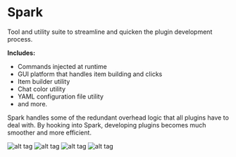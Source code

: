 # Spark
Tool and utility suite to streamline and quicken the plugin development process.

**Includes:**
 - Commands injected at runtime
 - GUI platform that handles item building and clicks
 - Item builder utility
 - Chat color utility
 - YAML configuration file utility
 - and more.
 
Spark handles some of the redundant overhead logic that all plugins have to deal with. By hooking into Spark, developing plugins becomes much smoother and more efficient.

![alt tag](https://image.ibb.co/nfuAn8/Screen_Shot_2018_06_26_at_11_11_34_AM.png)
![alt tag](https://image.ibb.co/cDyQLT/Screen_Shot_2018_06_26_at_11_12_15_AM.png)
![alt tag](https://image.ibb.co/cmy378/Screen_Shot_2018_06_26_at_11_10_42_AM.png)
![alt tag](https://image.ibb.co/hCa5LT/Screen_Shot_2018_06_26_at_11_10_45_AM.png)

